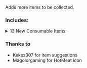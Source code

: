 Adds more items to be collected.

### Includes:

<details>
<summary>13 New Consumable Items:
</summary>

|Name|Description|Randomly Given|Power Level|Available In Regions|
|:-|:-|:-|:-|:-|
|All Brittle|All cards on the board gain Brittle|Yes|1|All|
|All Sharp|All cards on the board gain Sharp|Yes|1|All|
|All Split Strike|All cards on the board gain Split Strike|Yes|1|All|
|Bait Bucket|Places Bait Buckets on all empty spaces. The smell is overwhelming.|Yes|1|All|
|Camera|Take a picture of a card on the board and add it to your deck|Yes|1|All|
|Card Pack|Adds 5 random cards to your hand.|Yes|1|All|
|Hot Meat|Using this item at the campfire will save your card from being destroyed for a single turn.|Yes|1|All|
|Meat Cake|Still fresh|Yes|1|All|
|Mrs. Bomb's Remote|Places Explode Bots on all empty spaces. Pretty annoying honestly.|Yes|1|All|
|Mycologist Saw|Combine 2 cards on your side of the board to become one.|Yes|1|All|
|No Waterbourne|All my cards on the board with Submerge are revealed and the sigil removed|Yes|1|All|
|Pick Axe|All my cards on the board are replaced with a gold nugget|Yes|1|All|
|Shuffle Sigils|All sigils on the board are removed and added to a random card|Yes|1|All|
</details>


### Thanks to
- Kekes307 for item suggestions
- Magolorgaming for HotMeat icon